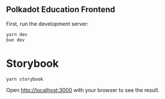 ## Polkadot Education Frontend

First, run the development server:

```bash
yarn dev
bun dev
```

# Storybook
```bash
yarn storybook
```

Open [http://localhost:3000](http://localhost:3000) with your browser to see the result.
